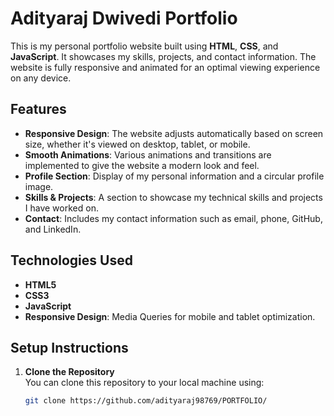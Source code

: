 # **Adityaraj Dwivedi Portfolio**

This is my personal portfolio website built using **HTML**, **CSS**, and **JavaScript**. It showcases my skills, projects, and contact information. The website is fully responsive and animated for an optimal viewing experience on any device.

## **Features**
- **Responsive Design**: The website adjusts automatically based on screen size, whether it's viewed on desktop, tablet, or mobile.
- **Smooth Animations**: Various animations and transitions are implemented to give the website a modern look and feel.
- **Profile Section**: Display of my personal information and a circular profile image.
- **Skills & Projects**: A section to showcase my technical skills and projects I have worked on.
- **Contact**: Includes my contact information such as email, phone, GitHub, and LinkedIn.

## **Technologies Used**
- **HTML5**
- **CSS3**
- **JavaScript**
- **Responsive Design**: Media Queries for mobile and tablet optimization.

## **Setup Instructions**
1. **Clone the Repository**  
   You can clone this repository to your local machine using:
   ```bash
   git clone https://github.com/adityaraj98769/PORTFOLIO/
